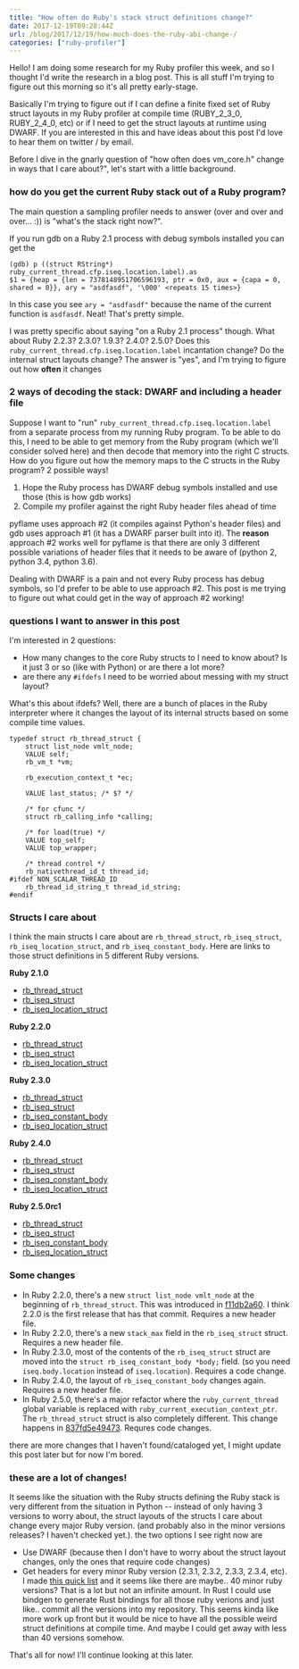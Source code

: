 ```yaml
---
title: "How often do Ruby's stack struct definitions change?"
date: 2017-12-19T09:28:44Z
url: /blog/2017/12/19/how-much-does-the-ruby-abi-change-/
categories: ["ruby-profiler"]
---
```


Hello! I am doing some research for my Ruby profiler this week, and so I thought I'd write the
research in a blog post. This is all stuff I'm trying to figure out this morning so it's all pretty
early-stage.

Basically I'm trying to figure out if I can define a finite fixed set of Ruby struct layouts in my
Ruby profiler at compile time (RUBY_2_3_0, RUBY_2_4_0, etc) or if I need to get the struct layouts
at runtime using DWARF. If you are interested in this and have ideas about this post I'd love to
hear them on twitter / by email.

Before I dive in the gnarly question of "how often does vm_core.h" change in ways that I care
about?", let's start with a little background.

### how do you get the current Ruby stack out of a Ruby program?

The main question a sampling profiler needs to answer (over and over and over... :)) is "what's the
stack right now?". 

If you run gdb on a Ruby 2.1 process with debug symbols installed you can get the 

```
(gdb) p ((struct RString*) ruby_current_thread.cfp.iseq.location.label).as
$1 = {heap = {len = 7378148951706596193, ptr = 0x0, aux = {capa = 0, shared = 0}}, ary = "asdfasdf", '\000' <repeats 15 times>}
```

In this case you see `ary = "asdfasdf"` because the name of the current function is `asdfasdf`.
Neat! That's pretty simple.

I was pretty specific about saying "on a Ruby 2.1 process" though. What about Ruby 2.2.3? 2.3.0?
1.9.3? 2.4.0? 2.5.0? Does this `ruby_current_thread.cfp.iseq.location.label` incantation change? Do
the internal struct layouts change? The answer is "yes", and I'm trying to figure out how **often**
it changes

### 2 ways of decoding the stack: DWARF and including a header file

Suppose I want to "run" `ruby_current_thread.cfp.iseq.location.label` from a separate process
from my running Ruby program.  To be able to do this, I need to be able to get memory from the
Ruby program (which we'll consider solved here) and then decode that memory into the right C
structs. How do you figure out how the memory maps to the C structs in the Ruby program? 2 possible ways!

1. Hope the Ruby process has DWARF debug symbols installed and use those (this is how gdb works)
2. Compile my profiler against the right Ruby header files ahead of time

pyflame uses approach #2 (it compiles against Python's header files) and gdb uses approach #1 (it
has a DWARF parser built into it). The **reason** approach #2 works well for pyflame is that there
are only 3 different possible variations of header files that it needs to be aware of (python 2,
python 3.4, python 3.6).

Dealing with DWARF is a pain and not every Ruby process has debug symbols, so I'd prefer to be able
to use approach #2. This post is me trying to figure out what could get in the way of approach #2
working!

### questions I want to answer in this post

I'm interested in 2 questions:

* How many changes to the core Ruby structs to I need to know about? Is it just 3 or so (like with
  Python) or are there a lot more?
* are there any `#ifdefs` I need to be worried about messing with my struct layout?

What's this about ifdefs? Well, there are a bunch of places in the Ruby interpreter where it changes
the layout of its internal structs based on some compile time values.

```
typedef struct rb_thread_struct {
    struct list_node vmlt_node;
    VALUE self;
    rb_vm_t *vm;

    rb_execution_context_t *ec;

    VALUE last_status; /* $? */

    /* for cfunc */
    struct rb_calling_info *calling;

    /* for load(true) */
    VALUE top_self;
    VALUE top_wrapper;

    /* thread control */
    rb_nativethread_id_t thread_id;
#ifdef NON_SCALAR_THREAD_ID
    rb_thread_id_string_t thread_id_string;
#endif
```


### Structs I care about

I think the main structs I care about are `rb_thread_struct`, `rb_iseq_struct`,
`rb_iseq_location_struct`, and `rb_iseq_constant_body`. Here are links to
those struct definitions in 5 different Ruby versions.

**Ruby 2.1.0**

* [rb_thread_struct](https://github.com/ruby/ruby/blob/v2_1_0/vm_core.h#L524-L653)
* [rb_iseq_struct](https://github.com/ruby/ruby/blob/v2_1_0/vm_core.h#L206-L324)
* [rb_iseq_location_struct](https://github.com/ruby/ruby/blob/v2_1_0/vm_core.h#L196-L202)

**Ruby 2.2.0**

* [rb_thread_struct](https://github.com/ruby/ruby/blob/v2_2_0/vm_core.h#L600-L737)
* [rb_iseq_struct](https://github.com/ruby/ruby/blob/v2_2_0/vm_core.h#L197-L348)
* [rb_iseq_location_struct](https://github.com/ruby/ruby/blob/v2_2_0/vm_core.h#L187-L193)

**Ruby 2.3.0**

* [rb_thread_struct](https://github.com/ruby/ruby/blob/v2_3_0/vm_core.h#L666-L778)
* [rb_iseq_struct](https://github.com/ruby/ruby/blob/v2_3_0/vm_core.h#L390-L403)
* [rb_iseq_constant_body](https://github.com/ruby/ruby/blob/v2_3_0/vm_core.h#L267-L386)
* [rb_iseq_location_struct](https://github.com/ruby/ruby/blob/v2_3_0/vm_core.h#L259-L265)

**Ruby 2.4.0**

* [rb_thread_struct](https://github.com/ruby/ruby/blob/v2_4_0/vm_core.h#L699-L821)
* [rb_iseq_struct](https://github.com/ruby/ruby/blob/v2_4_0/vm_core.h#L392-L405)
* [rb_iseq_constant_body](https://github.com/ruby/ruby/blob/v2_4_0/vm_core.h#L272-L388)
* [rb_iseq_location_struct](https://github.com/ruby/ruby/blob/v2_4_0/vm_core.h#L264-L270)

**Ruby 2.5.0rc1**

* [rb_thread_struct](https://github.com/ruby/ruby/blob/v2_5_0_rc1/vm_core.h#L786-L854)
* [rb_iseq_struct](https://github.com/ruby/ruby/blob/v2_5_0_rc1/vm_core.h#L405-L420)
* [rb_iseq_constant_body](https://github.com/ruby/ruby/blob/v2_5_0_rc1/vm_core.h#L285-L401)
* [rb_iseq_location_struct](https://github.com/ruby/ruby/blob/v2_5_0_rc1/vm_core.h#L250-L256)

### Some changes

* In Ruby 2.2.0, there's a new `struct list_node vmlt_node` at the beginning of `rb_thread_struct`. This was introduced
  in [f11db2a60](https://github.com/ruby/ruby/commit/f11db2a60). I think 2.2.0 is the first release
  that has that commit. Requires a new header file.
* In Ruby 2.2.0, there's a new `stack_max` field in the `rb_iseq_struct` struct. Requires a new header file.
* In Ruby 2.3.0, most of the contents of the `rb_iseq_struct` struct are moved into the `struct rb_iseq_constant_body *body;` field. (so you need `iseq.body.location` instead of `iseq.location`). Requires a code change.
* In Ruby 2.4.0, the layout of `rb_iseq_constant_body` changes again. Requires a new header file.
* In Ruby 2.5.0, there's a major refactor where the `ruby_current_thread` global variable is
  replaced with `ruby_current_execution_context_ptr`. The `rb_thread_struct` struct is also
  completely different. This change happens in [837fd5e49473](https://github.com/ruby/ruby/commit/837fd5e494731d7d44786f29e7d6e8c27029806f).
  Requres code changes.

there are more changes that I haven't found/cataloged yet, I might update this post later but for
now I'm bored.

### these are a lot of changes!

It seems like the situation with the Ruby structs defining the Ruby stack is very different from the
situation in Python -- instead of only having 3 versions to worry about, the struct layouts of the
structs I care about change every major Ruby version. (and probably also in the minor versions
releases? I haven't checked yet.). the two options I see right now are

* Use DWARF (because then I don't have to worry about the struct layout changes, only the ones that
  require code changes)
* Get headers for every minor Ruby version (2.3.1, 2.3.2, 2.3.3, 2.3.4, etc). I made [this quick list](https://gist.githubusercontent.com/jvns/6ea9a449dcb4c77f2cf8686bd3a2cd7e/raw/6c7004e70eba0f973f24ca5d7eb30bf027be2b21/ruby-versions.txt) and it seems like there are maybe.. 40 minor ruby versions? That is a lot but not an infinite amount. In Rust I could use bindgen to generate Rust bindings for all those ruby verions and just like.. commit all the versions into my repository. This seems kinda like more work up front but it would be nice to have all the possible weird struct definitions at compile time. And maybe I could get away with less than 40 versions somehow.

That's all for now! I'll continue looking at this later.
